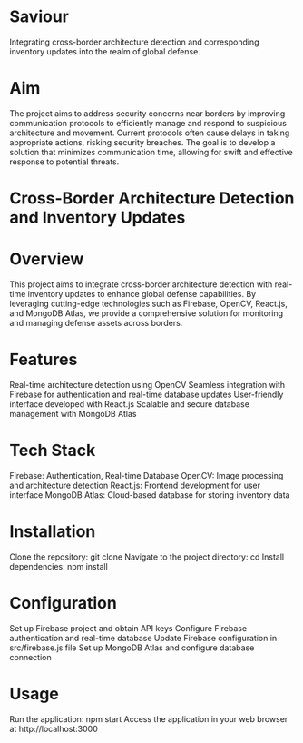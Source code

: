 # Saviour
Integrating cross-border architecture detection and corresponding inventory updates into the realm of global defense.
# Aim
The project aims to address security concerns near borders by improving communication protocols to efficiently manage and respond to suspicious architecture and movement. Current protocols often cause delays in taking appropriate actions, risking security breaches. The goal is to develop a solution that minimizes communication time, allowing for swift and effective response to potential threats.

# Cross-Border Architecture Detection and Inventory Updates
# Overview
This project aims to integrate cross-border architecture detection with real-time inventory updates to enhance global defense capabilities. By leveraging cutting-edge technologies such as Firebase, OpenCV, React.js, and MongoDB Atlas, we provide a comprehensive solution for monitoring and managing defense assets across borders.

# Features
Real-time architecture detection using OpenCV
Seamless integration with Firebase for authentication and real-time database updates
User-friendly interface developed with React.js
Scalable and secure database management with MongoDB Atlas
# Tech Stack
Firebase: Authentication, Real-time Database
OpenCV: Image processing and architecture detection
React.js: Frontend development for user interface
MongoDB Atlas: Cloud-based database for storing inventory data
# Installation
Clone the repository: git clone <repository-url>
Navigate to the project directory: cd <project-directory>
Install dependencies: npm install
# Configuration
Set up Firebase project and obtain API keys
Configure Firebase authentication and real-time database
Update Firebase configuration in src/firebase.js file
Set up MongoDB Atlas and configure database connection
# Usage
Run the application: npm start
Access the application in your web browser at http://localhost:3000

